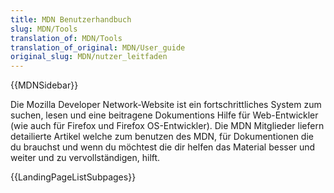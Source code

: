 ```yaml
---
title: MDN Benutzerhandbuch
slug: MDN/Tools
translation_of: MDN/Tools
translation_of_original: MDN/User_guide
original_slug: MDN/nutzer_leitfaden
---
```

{{MDNSidebar}}

Die Mozilla Developer Network-Website ist ein fortschrittliches System zum suchen, lesen und eine beitragene Dokumentions Hilfe für Web-Entwickler (wie auch für Firefox und Firefox OS-Entwickler). Die MDN Mitglieder liefern detailierte Artikel welche zum benutzen des MDN, für Dokumentionen die du brauchst und wenn du möchtest die dir helfen das Material besser und weiter und zu vervollständigen, hilft.

{{LandingPageListSubpages}}
